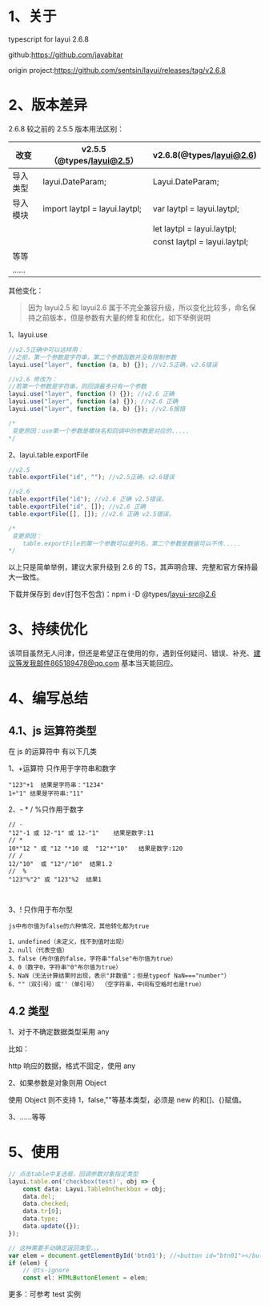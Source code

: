 # 1、关于

typescript for layui 2.6.8

github:https://github.com/javabitar

origin project:https://github.com/sentsin/layui/releases/tag/v2.6.8

# 2、版本差异

2.6.8 较之前的 2.5.5 版本用法区别：

| 改变     | v2.5.5 （@types/layui@2.5）   | v2.6.8(@types/layui@2.6)     |
| -------- | ----------------------------- | ---------------------------- |
| 导入类型 | layui.DateParam;              | Layui.DateParam;             |
| 导入模块 | import laytpl = layui.laytpl; | var laytpl = layui.laytpl;   |
|          |                               | let laytpl = layui.laytpl;   |
|          |                               | const laytpl = layui.laytpl; |
| 等等     |                               |                              |
| ......   |                               |                              |

其他变化：

> 因为 layui2.5 和 layui2.6 属于不完全兼容升级，所以变化比较多，命名保持之前版本，但是参数有大量的修复和优化，如下举例说明

1、layui.use

```js
//v2.5正确中可以这样用：
//之前，第一个参数是字符串，第二个参数函数并没有限制参数
layui.use("layer", function (a, b) {}); //v2.5正确，v2.6错误

//v2.6 修改为：
//若第一个参数是字符串，则回调最多只有一个参数
layui.use("layer", function () {}); //v2.6 正确
layui.use("layer", function (a) {}); //v2.6 正确
layui.use("layer", function (a, b) {}); //v2.6报错

/*
 变更原因：use第一个参数是模块名和回调中的参数是对应的.....
*/
```

2、layui.table.exportFile

```js
//v2.5
table.exportFile("id", ""); //v2.5正确，v2.6错误

//v2.6
table.exportFile("id"); //v2.6 正确 v2.5错误，
table.exportFile("id", []); //v2.6 正确
table.exportFile([], []); //v2.6 正确 v2.5错误，

/*
 变更原因：
 	table.exportFile的第一个参数可以是列名，第二个参数是数据可以不传.....
*/
```

以上只是简单举例，建议大家升级到 2.6 的 TS，其声明合理、完整和官方保持最大一致性。

下载并保存到 dev(打包不包含)：npm i -D @types/layui-src@2.6

# 3、持续优化

该项目虽然无人问津，但还是希望正在使用的你，遇到任何疑问、错误、补充、建议等发我邮件865189478@qq.com 基本当天能回应。

# 4、编写总结

## 4.1、js 运算符类型

在 js 的运算符中 有以下几类

1、+运算符 只作用于字符串和数字

```
"123"+1  结果是字符串："1234"
1+"1" 结果是字符串:"11"
```

2、- \* / %只作用于数字

```
// -
"12"-1 或 12-"1" 或 12-"1"    结果是数字:11
// *
10*"12 " 或 "12 "*10 或  "12"*"10"   结果是数字:120
// /
12/"10"  或 "12"/"10"  结果1.2
//  %
"123"%"2" 或 "123"%2  结果1



```

3、! 只作用于布尔型

```
js中布尔值为false的六种情况，其他转化都为true

1、undefined（未定义，找不到值时出现）
2、null（代表空值）
3、false（布尔值的false，字符串"false"布尔值为true）
4、0（数字0，字符串"0"布尔值为true）
5、NaN（无法计算结果时出现，表示"非数值"；但是typeof NaN==="number"）
6、""（双引号）或''（单引号） （空字符串，中间有空格时也是true）
```

## 4.2 类型

1、对于不确定数据类型采用 any

比如：

http 响应的数据，格式不固定，使用 any

2、如果参数是对象则用 Object

使用 Object 则不支持 1，false,""等基本类型，必须是 new 的和[]、{}赋值。

3、......等等

# 5、使用

```typescript
// 点击table中复选框，回调参数对象指定类型
layui.table.on('checkbox(test)', obj => {
    const data: Layui.TableOnCheckbox = obj;
    data.del;
    data.checked;
    data.tr[0];
    data.type;
    data.update({});
});

// 这种需要手动确定返回类型。。。
var elem = document.getElementById('btn01'); //<button id="btn01"></button>
if (elem) {
    // @ts-ignore
    const el: HTMLButtonElement = elem;
```

更多：可参考 test 实例
